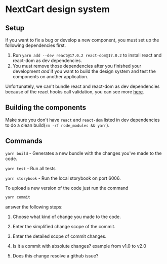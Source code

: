 # NextCart design system

## Setup

If you want to fix a bug or develop a new component, you must set up the following dependencies first.

1. Run `yarn add --dev react@17.0.2 react-dom@17.0.2` to install react and react-dom as dev dependencies.
2. You must remove those dependencies after you finished your development _and_ if you want to build the design system and test the components on another application.

Unfortunately, we can't bundle react and react-dom as dev dependencies because of the react hooks call validation, you can see more [here](https://reactjs.org/warnings/invalid-hook-call-warning.html#duplicate-react).

## Building the components

Make sure you don't have `react` and `react-dom` listed in dev dependencies to do a clean build(`rm -rf node_modules && yarn`).

## Commands

`yarn build` - Generates a new bundle with the changes you've made to the code.

`yarn test` - Run all tests

`yarn storybook` - Run the local storybook on port 6006.

To upload a new version of the code just run the command

```sh
yarn commit
```

answer the following steps:

1. Choose what kind of change you made to the code.

2. Enter the simplified change scope of the commit.

3. Enter the detailed scope of commit changes.

4. Is it a commit with absolute changes? example from v1.0 to v2.0

5. Does this change resolve a github issue?
